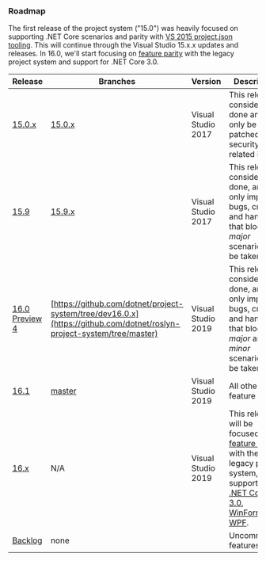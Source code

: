 ### Roadmap

The first release of the project system ("15.0") was heavily focused on supporting .NET Core scenarios and parity with [VS 2015 project.json tooling](https://github.com/dotnet/roslyn-project-system/issues?utf8=%E2%9C%93&q=label%3AParity-XProj%20). This will continue through the Visual Studio 15.x.x updates and releases. In 16.0, we'll start focusing on [feature parity](https://github.com/dotnet/roslyn-project-system/labels/Parity-Legacy) with the legacy project system and support for .NET Core 3.0.

|Release|Branches|Version|Description|
|-------|--------|--------|--------|
|[15.0.x](https://github.com/dotnet/roslyn-project-system/milestone/4)|[15.0.x](https://github.com/dotnet/roslyn-project-system/tree/dev15.0.x)|Visual Studio 2017|This release is considered done and will only be patched for security-related issues.
|[15.9](https://github.com/dotnet/project-system/milestone/21)|[15.9.x](https://github.com/dotnet/roslyn-project-system/tree/dev15.9.x)|Visual Studio 2017|This release is considered done, and only impactful bugs, crashes and hangs that block _major_ scenarios will be taken.
|[16.0 Preview 4](https://github.com/dotnet/project-system/milestone/26)|[https://github.com/dotnet/project-system/tree/dev16.0.x](https://github.com/dotnet/roslyn-project-system/tree/master)|Visual Studio 2019|This release is considered done, and only impactful bugs, crashes and hangs that block _major_ and _minor_ scenarios will be taken.
|[16.1](https://github.com/dotnet/project-system/milestone/24)|[master](https://github.com/dotnet/roslyn-project-system/tree/master)|Visual Studio 2019|All other feature work.
|[16.x](https://github.com/dotnet/project-system/milestone/25)|N/A|Visual Studio 2019| This release will be focused on [feature parity](https://github.com/dotnet/project-system/labels/Parity-Legacy) with the legacy project system, support for [.NET Core 3.0](https://github.com/dotnet/project-system/labels/Feature-.NET-Core), [WinForms](https://github.com/dotnet/project-system/labels/Feature-WinForms) and [WPF](https://github.com/dotnet/project-system/labels/Feature-XAML).
|[Backlog](https://github.com/dotnet/roslyn-project-system/milestone/5)|none| |Uncommitted features/bugs.
